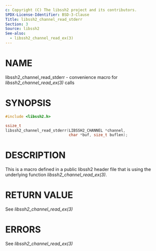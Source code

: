 ```yaml
---
c: Copyright (C) The libssh2 project and its contributors.
SPDX-License-Identifier: BSD-3-Clause
Title: libssh2_channel_read_stderr
Section: 3
Source: libssh2
See-also:
  - libssh2_channel_read_ex(3)
---
```


# NAME

libssh2_channel_read_stderr - convenience macro for *libssh2_channel_read_ex(3)* calls

# SYNOPSIS

~~~c
#include <libssh2.h>

ssize_t
libssh2_channel_read_stderr(LIBSSH2_CHANNEL *channel,
                            char *buf, size_t buflen);
~~~

# DESCRIPTION

This is a macro defined in a public libssh2 header file that is using the
underlying function *libssh2_channel_read_ex(3)*.

# RETURN VALUE

See *libssh2_channel_read_ex(3)*

# ERRORS

See *libssh2_channel_read_ex(3)*

